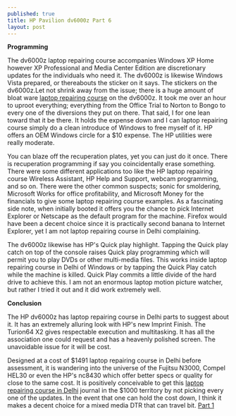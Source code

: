 ```yaml
---
published: true
title: HP Pavilion dv6000z Part 6
layout: post
---
```

<b>Programming</b> 

The dv6000z laptop repairing course accompanies Windows XP Home however XP Professional and Media Center Edition are discretionary updates for the individuals who need it. The dv6000z is likewise Windows Vista prepared, or thereabouts the sticker on it says. The stickers on the dv6000z.Let not shrink away from the issue; there is a huge amount of bloat ware <a href="http://www.laptop-repairingcourse.com">laptop repairing course</a> on the dv6000z. It took me over an hour to uproot everything; everything from the Office Trial to Norton to Bongo to every one of the diversions they put on there. That said, I for one lean toward that it be there. It holds the expense down and I can laptop repairing course simply do a clean introduce of Windows to free myself of it. HP offers an OEM Windows circle for a $10 expense. The HP utilities were really moderate. 

You can blaze off the recuperation plates, yet you can just do it once. There is recuperation programming if say you coincidentally erase something. There were some different applications too like the HP laptop repairing course Wireless Assistant, HP Help and Support, webcam programming, and so on. There were the other common suspects; sonic for smoldering, Microsoft Works for office profitability, and Microsoft Money for the financials to give some laptop repairing course examples. As a fascinating side note, when initially booted it offers you the chance to pick Internet Explorer or Netscape as the default program for the machine. 
Firefox would have been a decent choice since it is practically second banana to Internet Explorer, yet I am not laptop repairing course in Delhi complaining. 

The dv6000z likewise has HP's Quick play highlight. Tapping the Quick play catch on top of the console raises Quick play programming which will permit you to play DVDs or other multi-media files. This works inside laptop repairing course in Delhi of Windows or by tapping the Quick Play catch while the machine is killed. Quick Play commits a little divide of the hard drive to achieve this. I am not an enormous laptop motion picture watcher, but rather I tried it out and it did work extremely well. 

<b>Conclusion</b>

The HP dv6000z has laptop repairing course in Delhi parts to suggest about it. It has an extremely alluring look with HP's new Imprint Finish. The Turion64 X2 gives respectable execution and multitasking. It has all the association one could request and has a heavenly polished screen. The unavoidable issue for it will be cost. 

Designed at a cost of $1491 laptop repairing course in Delhi before assessment, it is wandering into the universe of the Fujitsu N3000, Compel HEL30 or even the HP's nc8430 which offer better specs or quality for close to the same cost. It is positively conceivable to get this <a href="http://www.laptop-repairingcourse.com">laptop repairing course in Delhi</a> journal in the $1000 territory by not picking every one of the updates. In the event that one can hold the cost down, I think it makes a decent choice for a mixed media DTR that can travel bit.
<a href="http://snehavern.tumblr.com/post/131213813718/hp-pavilion-dv6000z-part-1">Part 1</a>
